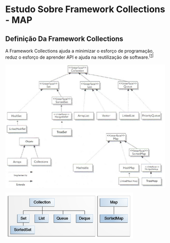 # Estudo Sobre Framework Collections - MAP
## Definição Da Framework Collections  
A Framework Collections ajuda a minimizar o esforço de programação, reduz o esforço de aprender API e ajuda na reutilização de software.<sup>[[1]]</sup>

[1]: <https://docs.oracle.com/javase/tutorial/collections/intro/index.html>

 <p align="center">
  <img align="center" src="Framework.png" width=600>
</p>

![image](https://github.com/Henrique194/DevJava/blob/main/Collections/colls-coreInterfaces.gif)
